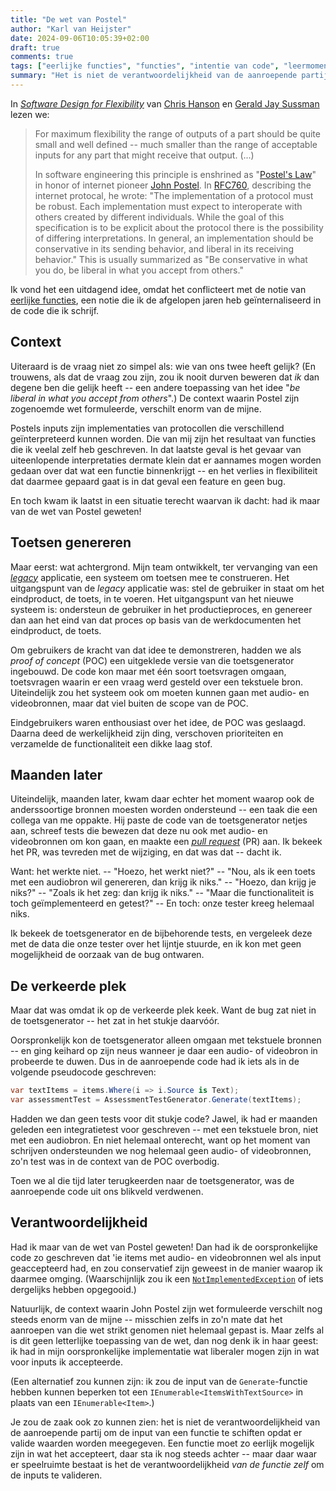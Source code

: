 ```yaml
---
title: "De wet van Postel"
author: "Karl van Heijster"
date: 2024-09-06T10:05:39+02:00
draft: true
comments: true
tags: ["eerlijke functies", "functies", "intentie van code", "leermoment", "proof of concept", "software ontwikkelen"]
summary: "Het is niet de verantwoordelijkheid van de aanroepende partij om de input van een functie te schiften opdat er valide waarden worden meegegeven. Een functie moet zo eerlijk mogelijk zijn in wat het accepteert -- maar daar waar er speelruimte bestaat is het de verantwoordelijkheid *van de functie zelf* om de inputs te valideren."
---
```


In [*Software Design for Flexibility*](https://mitpress.mit.edu/9780262045490/software-design-for-flexibility/ "'Software Design for Flexibility: How to Avoid Programming Yourself into a Corner', Chris Hanson & Gerald Jay Sussman @ MIT Press") van [Chris Hanson](https://people.csail.mit.edu/cph/) en [Gerald Jay Sussman](https://en.wikipedia.org/wiki/Gerald_Jay_Sussman "'Gerald Jay Sussman', Wikipedia") lezen we: 


> For maximum flexibility the range of outputs of a part should be quite small and well defined -- much smaller than the range of acceptable inputs for any part that might receive that output. (...) 
>
> In software engineering this principle is enshrined as "[Postel's Law](https://en.wikipedia.org/wiki/Robustness_principle "'Robustness principle', Wikipedia")" in honor of internet pioneer [John Postel](https://en.wikipedia.org/wiki/Jon_Postel "'John Postel', Wikipedia"). In [RFC760](https://www.rfc-editor.org/rfc/rfc760), describing the internet protocal, he wrote: "The implementation of a protocol must be robust. Each implementation must expect to interoperate with others created by different individuals. While the goal of this specification is to be explicit about the protocol there is the possibility of differing interpretations. In general, an implementation should be conservative in its sending behavior, and liberal in its receiving behavior." This is usually summarized as "Be conservative in what you do, be liberal in what you accept from others."


Ik vond het een uitdagend idee, omdat het conflicteert met de notie van [eerlijke functies](/blog/22/07/wat-zijn-eerlijke-functies/ "'Wat zijn eerlijke functies?'"), een notie die ik de afgelopen jaren heb geïnternaliseerd in de code die ik schrijf.


## Context


Uiteraard is de vraag niet zo simpel als: wie van ons twee heeft gelijk? (En trouwens, als dat de vraag zou zijn, zou ik nooit durven beweren dat *ik* dan degene ben die gelijk heeft -- een andere toepassing van het idee "*be liberal in what you accept from others*".) De context waarin Postel zijn zogenoemde wet formuleerde, verschilt enorm van de mijne. 


Postels inputs zijn implementaties van protocollen die verschillend geïnterpreteerd kunnen worden. Die van mij zijn het resultaat van functies die ik veelal zelf heb geschreven. In dat laatste geval is het gevaar van uiteenlopende interpretaties dermate klein dat er aannames mogen worden gedaan over dat wat een functie binnenkrijgt -- en het verlies in flexibiliteit dat daarmee gepaard gaat is in dat geval een feature en geen bug.


En toch kwam ik laatst in een situatie terecht waarvan ik dacht: had ik maar van de wet van Postel geweten!


## Toetsen genereren


Maar eerst: wat achtergrond. Mijn team ontwikkelt, ter vervanging van een [*legacy*](/tags/legacy-code/ "Blogs met de tag 'legacy code'") applicatie, een systeem om toetsen mee te construeren. Het uitgangspunt van de *legacy* applicatie was: stel de gebruiker in staat om het eindproduct, de toets, in te voeren. Het uitgangspunt van het nieuwe systeem is: ondersteun de gebruiker in het productieproces, en genereer dan aan het eind van dat proces op basis van de werkdocumenten het eindproduct, de toets.


Om gebruikers de kracht van dat idee te demonstreren, hadden we als *proof of concept* (POC) een uitgeklede versie van die toetsgenerator ingebouwd. De code kon maar met één soort toetsvragen omgaan, toetsvragen waarin er een vraag werd gesteld over een tekstuele bron. Uiteindelijk zou het systeem ook om moeten kunnen gaan met audio- en videobronnen, maar dat viel buiten de scope van de POC.


Eindgebruikers waren enthousiast over het idee, de POC was geslaagd. Daarna deed de werkelijkheid zijn ding, verschoven prioriteiten en verzamelde de functionaliteit een dikke laag stof.


## Maanden later


Uiteindelijk, maanden later, kwam daar echter het moment waarop ook de anderssoortige bronnen moesten worden ondersteund -- een taak die een collega van me oppakte. Hij paste de code van de toetsgenerator netjes aan, schreef tests die bewezen dat deze nu ook met audio- en videobronnen om kon gaan, en maakte een [*pull request*](/tags/pull-requests/ "Blogs met de tag 'pull request'") (PR) aan. Ik bekeek het PR, was tevreden met de wijziging, en dat was dat -- dacht ik.


Want: het werkte niet. -- "Hoezo, het werkt niet?" -- "Nou, als ik een toets met een audiobron wil genereren, dan krijg ik niks." -- "Hoezo, dan krijg je niks?" -- "Zoals ik het zeg: dan krijg ik niks." -- "Maar die functionaliteit is toch geïmplementeerd en getest?" -- En toch: onze tester kreeg helemaal niks.


Ik bekeek de toetsgenerator en de bijbehorende tests, en vergeleek deze met de data die onze tester over het lijntje stuurde, en ik kon met geen mogelijkheid de oorzaak van de bug ontwaren.


## De verkeerde plek


Maar dat was omdat ik op de verkeerde plek keek. Want de bug zat niet in de toetsgenerator -- het zat in het stukje daarvóór.


Oorspronkelijk kon de toetsgenerator alleen omgaan met tekstuele bronnen -- en ging keihard op zijn neus wanneer je daar een audio- of videobron in probeerde te duwen. Dus in de aanroepende code had ik iets als in de volgende pseudocode geschreven:


```cs
var textItems = items.Where(i => i.Source is Text);
var assessmentTest = AssessmentTestGenerator.Generate(textItems);
```


Hadden we dan geen tests voor dit stukje code? Jawel, ik had er maanden geleden een integratietest voor geschreven -- met een tekstuele bron, niet met een audiobron. En niet helemaal onterecht, want op het moment van schrijven ondersteunden we nog helemaal geen audio- of videobronnen, zo'n test was in de context van de POC overbodig.


Toen we al die tijd later terugkeerden naar de toetsgenerator, was de aanroepende code uit ons blikveld verdwenen.


## Verantwoordelijkheid


Had ik maar van de wet van Postel geweten! Dan had ik de oorspronkelijke code zo geschreven dat 'ie items met audio- en videobronnen wel als input geaccepteerd had, en zou conservatief zijn geweest in de manier waarop ik daarmee omging. (Waarschijnlijk zou ik een [`NotImplementedException`](https://learn.microsoft.com/en-us/dotnet/api/system.notimplementedexception "'NotImplementedException Class', Microsoft documentatie") of iets dergelijks hebben opgegooid.)


Natuurlijk, de context waarin John Postel zijn wet formuleerde verschilt nog steeds enorm van de mijne -- misschien zelfs in zo'n mate dat het aanroepen van die wet strikt genomen niet helemaal gepast is. Maar zelfs al is dit geen letterlijke toepassing van de wet, dan nog denk ik in haar geest: ik had in mijn oorspronkelijke implementatie wat liberaler mogen zijn in wat voor inputs ik accepteerde. 


(Een alternatief zou kunnen zijn: ik zou de input van de `Generate`-functie hebben kunnen beperken tot een `IEnumerable<ItemsWithTextSource>` in plaats van een `IEnumerable<Item>`.)


Je zou de zaak ook zo kunnen zien: het is niet de verantwoordelijkheid van de aanroepende partij om de input van een functie te schiften opdat er valide waarden worden meegegeven. Een functie moet zo eerlijk mogelijk zijn in wat het accepteert, daar sta ik nog steeds achter -- maar daar waar er speelruimte bestaat is het de verantwoordelijkheid *van de functie zelf* om de inputs te valideren.
